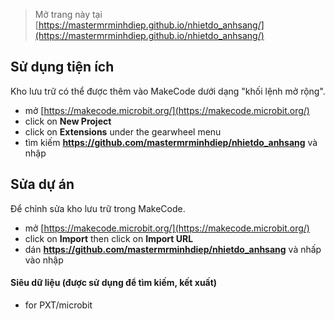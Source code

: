 
> Mở trang này tại [https://mastermrminhdiep.github.io/nhietdo_anhsang/](https://mastermrminhdiep.github.io/nhietdo_anhsang/)

## Sử dụng tiện ích

Kho lưu trữ có thể được thêm vào MakeCode dưới dạng "khối lệnh mở rộng".

* mở [https://makecode.microbit.org/](https://makecode.microbit.org/)
* click on **New Project**
* click on **Extensions** under the gearwheel menu
* tìm kiếm **https://github.com/mastermrminhdiep/nhietdo_anhsang** và nhập

## Sửa dự án

Để chỉnh sửa kho lưu trữ trong MakeCode.

* mở [https://makecode.microbit.org/](https://makecode.microbit.org/)
* click on **Import** then click on **Import URL**
* dán **https://github.com/mastermrminhdiep/nhietdo_anhsang** và nhấp vào nhập

#### Siêu dữ liệu (được sử dụng để tìm kiếm, kết xuất)

* for PXT/microbit
<script src="https://makecode.com/gh-pages-embed.js"></script><script>makeCodeRender("{{ site.makecode.home_url }}", "{{ site.github.owner_name }}/{{ site.github.repository_name }}");</script>
